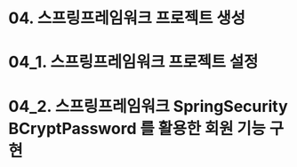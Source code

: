 # 04. 스프링프레임워크 프로젝트 생성

# 04_1. 스프링프레임워크 프로젝트 설정

# 04_2. 스프링프레임워크 SpringSecurity BCryptPassword 를 활용한 회원 기능 구현

